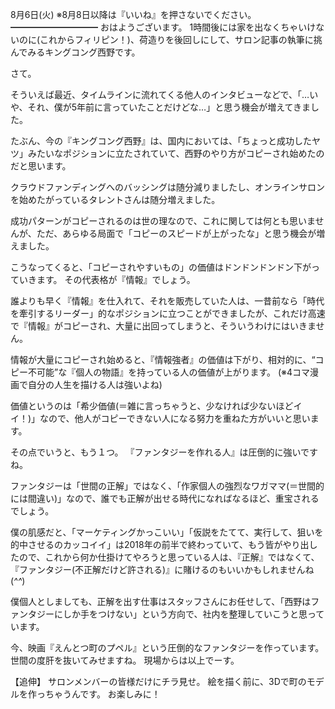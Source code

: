 8月6日(火) ※8月8日以降は『いいね』を押さないでください。
━━━━━━━━━━
おはようございます。
1時間後には家を出なくちゃいけないのに(これからフィリピン！)、荷造りを後回しにして、サロン記事の執筆に挑んでみるキングコング西野です。

さて。

そういえば最近、タイムラインに流れてくる他人のインタビューなどで、「…いや、それ、僕が5年前に言っていたことだけどな…」と思う機会が増えてきました。

たぶん、今の『キングコング西野』は、国内においては、「ちょっと成功したヤツ」みたいなポジションに立たされていて、西野のやり方がコピーされ始めたのだと思います。

クラウドファンディングへのバッシングは随分減りましたし、オンラインサロンを始めたがっているタレントさんは随分増えました。

成功パターンがコピーされるのは世の理なので、これに関しては何とも思いませんが、ただ、あらゆる局面で「コピーのスピードが上がったな」と思う機会が増えました。

こうなってくると、「コピーされやすいもの」の価値はドンドンドンドン下がっていきます。
その代表格が『情報』でしょう。

誰よりも早く『情報』を仕入れて、それを販売していた人は、一昔前なら「時代を牽引するリーダー」的なポジションに立つことができましたが、これだけ高速で『情報』がコピーされ、大量に出回ってしまうと、そういうわけにはいきません。

情報が大量にコピーされ始めると、『情報強者』の価値は下がり、相対的に、“コピー不可能”な『個人の物語』を持っている人の価値が上がります。
(※4コマ漫画で自分の人生を描ける人は強いよね)

価値というのは「希少価値(＝雑に言っちゃうと、少なければ少ないほどイイ！)」なので、他人がコピーできない人になる努力を重ねた方がいいと思います。

その点でいうと、もう１つ。
『ファンタジーを作れる人』は圧倒的に強いですね。

ファンタジーは「世間の正解」ではなく、「作家個人の強烈なワガママ(＝世間的には間違い)」なので、誰でも正解が出せる時代になればなるほど、重宝されるでしょう。

僕の肌感だと、「マーケティングかっこいい」「仮説をたてて、実行して、狙いを的中させるのカッコイイ」は2018年の前半で終わっていて、もう皆がやり出したので、これから何か仕掛けてやろうと思っている人は、『正解』ではなくて、『ファンタジー(不正解だけど許される)』に賭けるのもいいかもしれませんね(*^^*)

僕個人としましても、正解を出す仕事はスタッフさんにお任せして、「西野はファンタジーにしか手をつけない」という方向で、社内を整理していこうと思っています。

今、映画『えんとつ町のプペル』という圧倒的なファンタジーを作っています。
世間の度肝を抜いてみせますね。
現場からは以上でーす。

【追伸】
サロンメンバーの皆様だけにチラ見せ。
絵を描く前に、3Dで町のモデルを作っちゃうんです。
お楽しみに！
